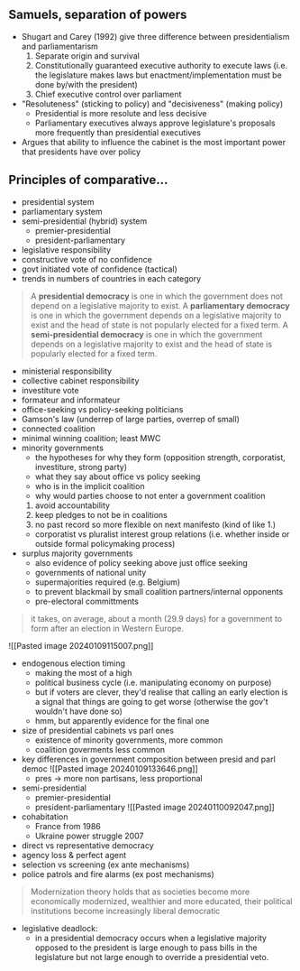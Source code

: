 ## Samuels, separation of powers
- Shugart and Carey (1992) give three difference between presidentialism and parliamentarism
	1.  Separate origin and survival
	2. Constitutionally guaranteed executive authority to execute laws (i.e. the legislature makes laws but enactment/implementation must be done by/with the president)
	3. Chief executive control over parliament
- "Resoluteness" (sticking to policy) and "decisiveness" (making policy)
	- Presidential is more resolute and less decisive
	- Parliamentary executives always approve legislature's proposals more frequently than presidential executives
- Argues that ability to influence the cabinet is the most important power that presidents have over policy

## Principles of comparative...
- presidential system
- parliamentary system
- semi-presidential (hybrid) system
   - premier-presidential
   - president-parliamentary
- legislative responsibility
- constructive vote of no confidence
- govt initiated vote of confidence (tactical)
- trends in numbers of countries in each category

>A **presidential democracy** is one in which the  government does not depend on a legislative  majority to exist.
>A **parliamentary democracy** is one in which the government depends on a legislative majority to exist and the head of state is not popularly elected for a fixed term.
>A **semi-presidential democracy** is one in which the government depends on a legislative majority to exist and the head of state is popularly elected for a fixed term.

- ministerial responsibility
- collective cabinet responsibility
- investiture vote
- formateur and informateur
- office-seeking vs policy-seeking politicians
- Gamson's law (underrep of large parties, overrep of small)
- connected coalition
- minimal winning coalition; least MWC
- minority governments
  - the hypotheses for why they form (opposition strength, corporatist, investiture, strong party)
  - what they say about office vs policy seeking
  - who is in the implicit coalition
  - why would parties choose to not enter a government coalition
  1. avoid accountability
  2. keep pledges to not be in coalitions
  3. no past record so more flexible on next manifesto (kind of like 1.)
  - corporatist vs pluralist interest group relations (i.e. whether inside or outside formal policymaking process)
- surplus majority governments
	- also evidence of policy seeking above just office seeking
	- governments of national unity
	- supermajorities required (e.g. Belgium)
	- to prevent blackmail by small coalition partners/internal opponents
	- pre-electoral committments
> it takes, on average, about a month (29.9 days) for a government to form after an election in Western Europe.

![[Pasted image 20240109115007.png]]
- endogenous election timing 
	- making the most of a high
	- political business cycle (i.e. manipulating economy on purpose)
	- but if voters are clever, they'd realise that calling an early election is a signal that things are going to get worse (otherwise the gov't wouldn't have done so) 
	- hmm, but apparently evidence for the final one
- size of presidential cabinets vs parl ones
	- existence of minority governments, more common
	- coalition goverments less common
- key differences in government composition between presid and parl democ
	![[Pasted image 20240109133646.png]]
	- pres -> more non partisans, less proportional 
- semi-presidential
	- premier-presidential
	- president-parliamentary 
	 ![[Pasted image 20240110092047.png]]
- cohabitation
	- France from 1986
	- Ukraine power struggle 2007
- direct vs representative democracy
- agency loss & perfect agent
- selection vs screening (ex ante mechanisms)
- police patrols and fire alarms (ex post mechanisms)
> Modernization theory holds that as societies become more economically modernized, wealthier and more educated, their political institutions become increasingly liberal democratic
- legislative deadlock:
	- in a presidential democracy occurs when a legislative majority opposed to the president is large enough to pass bills in the legislature but not large enough to override a presidential veto.